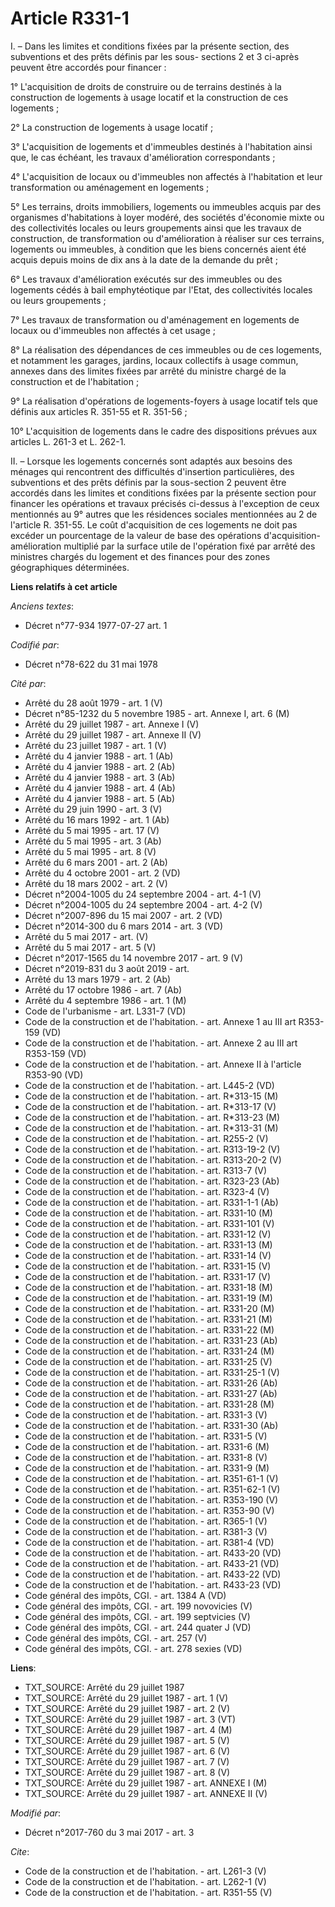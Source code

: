 # Article R331-1

I. – Dans les limites et conditions fixées par la présente section, des subventions et des prêts définis par les sous-
sections 2 et 3 ci-après peuvent être accordés pour financer : 

1° L'acquisition de droits de construire ou de terrains destinés à la construction de logements à usage locatif et la
construction de ces logements ; 

2° La construction de logements à usage locatif ; 

3° L'acquisition de logements et d'immeubles destinés à l'habitation ainsi que, le cas échéant, les travaux d'amélioration
correspondants ; 

4° L'acquisition de locaux ou d'immeubles non affectés à l'habitation et leur transformation ou aménagement en logements ; 

5° Les terrains, droits immobiliers, logements ou immeubles acquis par des organismes d'habitations à loyer modéré, des
sociétés d'économie mixte ou des collectivités locales ou leurs groupements ainsi que les travaux de construction, de
transformation ou d'amélioration à réaliser sur ces terrains, logements ou immeubles, à condition que les biens concernés
aient été acquis depuis moins de dix ans à la date de la demande du prêt ; 

6° Les travaux d'amélioration exécutés sur des immeubles ou des logements cédés à bail emphytéotique par l'Etat, des
collectivités locales ou leurs groupements ; 

7° Les travaux de transformation ou d'aménagement en logements de locaux ou d'immeubles non affectés à cet usage ; 

8° La réalisation des dépendances de ces immeubles ou de ces logements, et notamment les garages, jardins, locaux collectifs
à usage commun, annexes dans des limites fixées par arrêté du ministre chargé de la construction et de l'habitation ; 

9° La réalisation d'opérations de logements-foyers à usage locatif tels que définis aux articles R. 351-55 et R. 351-56 ; 

10° L'acquisition de logements dans le cadre des dispositions prévues aux articles L. 261-3 et L. 262-1. 

II. – Lorsque les logements concernés sont adaptés aux besoins des ménages qui rencontrent des difficultés d'insertion
particulières, des subventions et des prêts définis par la sous-section 2 peuvent être accordés dans les limites et
conditions fixées par la présente section pour financer les opérations et travaux précisés ci-dessus à l'exception de ceux
mentionnés au 9° autres que les résidences sociales mentionnées au 2 de l'article R. 351-55. Le coût d'acquisition de ces
logements ne doit pas excéder un pourcentage de la valeur de base des opérations d'acquisition-amélioration multiplié par la
surface utile de l'opération fixé par arrêté des ministres chargés du logement et des finances pour des zones géographiques
déterminées.

**Liens relatifs à cet article**

_Anciens textes_:

  - Décret n°77-934 1977-07-27 art. 1

_Codifié par_:

  - Décret n°78-622 du 31 mai 1978

_Cité par_:

  - Arrêté du 28 août 1979 - art. 1 (V)
  - Décret n°85-1232 du 5 novembre 1985 - art. Annexe I, art. 6 (M)
  - Arrêté du 29 juillet 1987 - art. Annexe I (V)
  - Arrêté du 29 juillet 1987 - art. Annexe II (V)
  - Arrêté du 23 juillet 1987 - art. 1 (V)
  - Arrêté du 4 janvier 1988 - art. 1 (Ab)
  - Arrêté du 4 janvier 1988 - art. 2 (Ab)
  - Arrêté du 4 janvier 1988 - art. 3 (Ab)
  - Arrêté du 4 janvier 1988 - art. 4 (Ab)
  - Arrêté du 4 janvier 1988 - art. 5 (Ab)
  - Arrêté du 29 juin 1990 - art. 3 (V)
  - Arrêté du 16 mars 1992 - art. 1 (Ab)
  - Arrêté du 5 mai 1995 - art. 17 (V)
  - Arrêté du 5 mai 1995 - art. 3 (Ab)
  - Arrêté du 5 mai 1995 - art. 8 (V)
  - Arrêté du 6 mars 2001 - art. 2 (Ab)
  - Arrêté du 4 octobre 2001 - art. 2 (VD)
  - Arrêté du 18 mars 2002 - art. 2 (V)
  - Décret n°2004-1005 du 24 septembre 2004 - art. 4-1 (V)
  - Décret n°2004-1005 du 24 septembre 2004 - art. 4-2 (V)
  - Décret n°2007-896 du 15 mai 2007 - art. 2 (VD)
  - Décret n°2014-300 du 6 mars 2014 - art. 3 (VD)
  - Arrêté du 5 mai 2017 - art. (V)
  - Arrêté du 5 mai 2017 - art. 5 (V)
  - Décret n°2017-1565 du 14 novembre 2017 - art. 9 (V)
  - Décret n°2019-831 du 3 août 2019 - art.
  - Arrêté du 13 mars 1979 - art. 2 (Ab)
  - Arrêté du 17 octobre 1986 - art. 7 (Ab)
  - Arrêté du 4 septembre 1986 - art. 1 (M)
  - Code de l'urbanisme - art. L331-7 (VD)
  - Code de la construction et de l'habitation. - art. Annexe 1 au III art R353-159 (VD)
  - Code de la construction et de l'habitation. - art. Annexe 2 au III art R353-159 (VD)
  - Code de la construction et de l'habitation. - art. Annexe II à l'article R353-90 (VD)
  - Code de la construction et de l'habitation. - art. L445-2 (VD)
  - Code de la construction et de l'habitation. - art. R*313-15 (M)
  - Code de la construction et de l'habitation. - art. R*313-17 (V)
  - Code de la construction et de l'habitation. - art. R*313-23 (M)
  - Code de la construction et de l'habitation. - art. R*313-31 (M)
  - Code de la construction et de l'habitation. - art. R255-2 (V)
  - Code de la construction et de l'habitation. - art. R313-19-2 (V)
  - Code de la construction et de l'habitation. - art. R313-20-2 (V)
  - Code de la construction et de l'habitation. - art. R313-7 (V)
  - Code de la construction et de l'habitation. - art. R323-23 (Ab)
  - Code de la construction et de l'habitation. - art. R323-4 (V)
  - Code de la construction et de l'habitation. - art. R331-1-1 (Ab)
  - Code de la construction et de l'habitation. - art. R331-10 (M)
  - Code de la construction et de l'habitation. - art. R331-101 (V)
  - Code de la construction et de l'habitation. - art. R331-12 (V)
  - Code de la construction et de l'habitation. - art. R331-13 (M)
  - Code de la construction et de l'habitation. - art. R331-14 (V)
  - Code de la construction et de l'habitation. - art. R331-15 (V)
  - Code de la construction et de l'habitation. - art. R331-17 (V)
  - Code de la construction et de l'habitation. - art. R331-18 (M)
  - Code de la construction et de l'habitation. - art. R331-19 (M)
  - Code de la construction et de l'habitation. - art. R331-20 (M)
  - Code de la construction et de l'habitation. - art. R331-21 (M)
  - Code de la construction et de l'habitation. - art. R331-22 (M)
  - Code de la construction et de l'habitation. - art. R331-23 (Ab)
  - Code de la construction et de l'habitation. - art. R331-24 (M)
  - Code de la construction et de l'habitation. - art. R331-25 (V)
  - Code de la construction et de l'habitation. - art. R331-25-1 (V)
  - Code de la construction et de l'habitation. - art. R331-26 (Ab)
  - Code de la construction et de l'habitation. - art. R331-27 (Ab)
  - Code de la construction et de l'habitation. - art. R331-28 (M)
  - Code de la construction et de l'habitation. - art. R331-3 (V)
  - Code de la construction et de l'habitation. - art. R331-30 (Ab)
  - Code de la construction et de l'habitation. - art. R331-5 (V)
  - Code de la construction et de l'habitation. - art. R331-6 (M)
  - Code de la construction et de l'habitation. - art. R331-8 (V)
  - Code de la construction et de l'habitation. - art. R331-9 (M)
  - Code de la construction et de l'habitation. - art. R351-61-1 (V)
  - Code de la construction et de l'habitation. - art. R351-62-1 (V)
  - Code de la construction et de l'habitation. - art. R353-190 (V)
  - Code de la construction et de l'habitation. - art. R353-90 (V)
  - Code de la construction et de l'habitation. - art. R365-1 (V)
  - Code de la construction et de l'habitation. - art. R381-3 (V)
  - Code de la construction et de l'habitation. - art. R381-4 (VD)
  - Code de la construction et de l'habitation. - art. R433-20 (VD)
  - Code de la construction et de l'habitation. - art. R433-21 (VD)
  - Code de la construction et de l'habitation. - art. R433-22 (VD)
  - Code de la construction et de l'habitation. - art. R433-23 (VD)
  - Code général des impôts, CGI. - art. 1384 A (VD)
  - Code général des impôts, CGI. - art. 199 novovicies (V)
  - Code général des impôts, CGI. - art. 199 septvicies (V)
  - Code général des impôts, CGI. - art. 244 quater J (VD)
  - Code général des impôts, CGI. - art. 257 (V)
  - Code général des impôts, CGI. - art. 278 sexies (VD)

**Liens**:

  - TXT_SOURCE: Arrêté du 29 juillet 1987
  - TXT_SOURCE: Arrêté du 29 juillet 1987 - art. 1 (V)
  - TXT_SOURCE: Arrêté du 29 juillet 1987 - art. 2 (V)
  - TXT_SOURCE: Arrêté du 29 juillet 1987 - art. 3 (VT)
  - TXT_SOURCE: Arrêté du 29 juillet 1987 - art. 4 (M)
  - TXT_SOURCE: Arrêté du 29 juillet 1987 - art. 5 (V)
  - TXT_SOURCE: Arrêté du 29 juillet 1987 - art. 6 (V)
  - TXT_SOURCE: Arrêté du 29 juillet 1987 - art. 7 (V)
  - TXT_SOURCE: Arrêté du 29 juillet 1987 - art. 8 (V)
  - TXT_SOURCE: Arrêté du 29 juillet 1987 - art. ANNEXE I (M)
  - TXT_SOURCE: Arrêté du 29 juillet 1987 - art. ANNEXE II (V)

_Modifié par_:

  - Décret n°2017-760 du 3 mai 2017 - art. 3

_Cite_:

  - Code de la construction et de l'habitation. - art. L261-3 (V)
  - Code de la construction et de l'habitation. - art. L262-1 (V)
  - Code de la construction et de l'habitation. - art. R351-55 (V)

